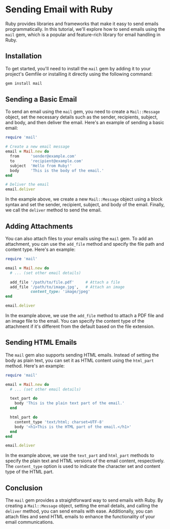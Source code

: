 # Sending Email with Ruby

Ruby provides libraries and frameworks that make it easy to send emails programmatically. In this tutorial, we'll explore how to send emails using the `mail` gem, which is a popular and feature-rich library for email handling in Ruby.

## Installation

To get started, you'll need to install the `mail` gem by adding it to your project's Gemfile or installing it directly using the following command:

```ruby
gem install mail
```

## Sending a Basic Email

To send an email using the `mail` gem, you need to create a `Mail::Message` object, set the necessary details such as the sender, recipients, subject, and body, and then deliver the email. Here's an example of sending a basic email:

```ruby
require 'mail'

# Create a new email message
email = Mail.new do
  from     'sender@example.com'
  to       'recipient@example.com'
  subject  'Hello from Ruby!'
  body     'This is the body of the email.'
end

# Deliver the email
email.deliver
```

In the example above, we create a new `Mail::Message` object using a block syntax and set the sender, recipient, subject, and body of the email. Finally, we call the `deliver` method to send the email.

## Adding Attachments

You can also attach files to your emails using the `mail` gem. To add an attachment, you can use the `add_file` method and specify the file path and content type. Here's an example:

```ruby
require 'mail'

email = Mail.new do
  # ... (set other email details)

  add_file '/path/to/file.pdf'     # Attach a file
  add_file '/path/to/image.jpg',   # Attach an image
           content_type: 'image/jpeg'
end

email.deliver
```

In the example above, we use the `add_file` method to attach a PDF file and an image file to the email. You can specify the content type of the attachment if it's different from the default based on the file extension.

## Sending HTML Emails

The `mail` gem also supports sending HTML emails. Instead of setting the body as plain text, you can set it as HTML content using the `html_part` method. Here's an example:

```ruby
require 'mail'

email = Mail.new do
  # ... (set other email details)

  text_part do
    body 'This is the plain text part of the email.'
  end

  html_part do
    content_type 'text/html; charset=UTF-8'
    body '<h1>This is the HTML part of the email.</h1>'
  end
end

email.deliver
```

In the example above, we use the `text_part` and `html_part` methods to specify the plain text and HTML versions of the email content, respectively. The `content_type` option is used to indicate the character set and content type of the HTML part.

## Conclusion

The `mail` gem provides a straightforward way to send emails with Ruby. By creating a `Mail::Message` object, setting the email details, and calling the `deliver` method, you can send emails with ease. Additionally, you can attach files and send HTML emails to enhance the functionality of your email communications.

